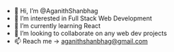 - 👋 Hi, I’m @AganithShanbhag
- 👀 I’m interested in Full Stack Web Development 
- 🌱 I’m currently learning React 
- 💞️ I’m looking to collaborate on any web dev projects
- 📫 Reach me -> aganithshanbhag@gmail.com 

<!---
AganithShanbhag/AganithShanbhag is a ✨ special ✨ repository because its `README.md` (this file) appears on your GitHub profile.
You can click the Preview link to take a look at your changes.
--->
